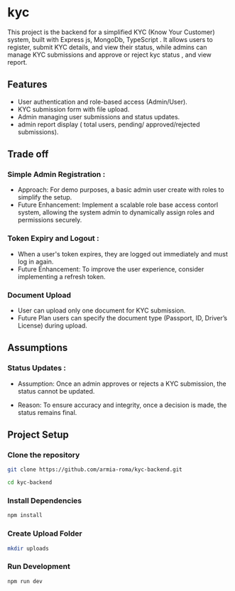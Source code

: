 # kyc

This project is the backend for a simplified KYC (Know Your Customer) system, built with Express js, MongoDb, TypeScript . It allows users to register, submit KYC details, and view their status, while admins can manage KYC submissions and approve or reject kyc status , and view report.

## Features

-   User authentication and role-based access (Admin/User).
-   KYC submission form with file upload.
-   Admin managing user submissions and status updates.
-   admin report display ( total users, pending/ approved/rejected submissions).

## Trade off

### Simple Admin Registration :

- Approach: For demo purposes, a basic admin user create with roles to simplify the setup.
- Future Enhancement: Implement a scalable role base access contorl system, allowing the system admin to dynamically assign roles and permissions securely.
  
### Token Expiry and Logout :

-   When a user's token expires, they are logged out immediately and must log in again.
-   Future Enhancement: To improve the user experience, consider implementing a refresh token.
### 
### Document Upload

-   User can upload only one document for KYC submission.
-   Future Plan users can specify the document type (Passport, ID, Driver’s License) during upload.

## Assumptions

### Status Updates :

-   Assumption: Once an admin approves or rejects a KYC submission, the status cannot be updated.

-   Reason: To ensure accuracy and integrity, once a decision is made, the status remains final.

## Project Setup

### Clone the repository

```sh
git clone https://github.com/armia-roma/kyc-backend.git
```

```sh
cd kyc-backend
```

### Install Dependencies

```sh
npm install
```

### Create Upload Folder

```sh
mkdir uploads
```

### Run Development

```sh
npm run dev
```
